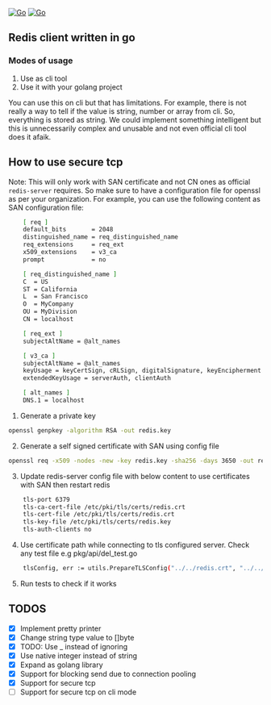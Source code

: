 [![Go](https://img.shields.io/badge/go-1.22.4-blue.svg)](https://golang.org/)
[![Go](https://img.shields.io/badge/version-1.1.0-purple.svg)](https://golang.org/)

## Redis client written in go

### Modes of usage
1. Use as cli tool
2. Use it with your golang project



You can use this on cli but that has limitations. For example, there is not really a way to tell if the value is string, number or array from cli. So, everything is stored as string. We could implement something intelligent but this is unnecessarily complex and unusable and not even official cli tool does it afaik.

## How to use secure tcp
Note: This will only work with SAN certificate and not CN ones as official `redis-server` requires. So make sure to have a configuration file for openssl as per your organization.
For example, you can use the following content as SAN configuration file:
```bash
    [ req ]
    default_bits       = 2048
    distinguished_name = req_distinguished_name
    req_extensions     = req_ext
    x509_extensions    = v3_ca
    prompt             = no

    [ req_distinguished_name ]
    C  = US
    ST = California
    L  = San Francisco
    O  = MyCompany
    OU = MyDivision
    CN = localhost

    [ req_ext ]
    subjectAltName = @alt_names

    [ v3_ca ]
    subjectAltName = @alt_names
    keyUsage = keyCertSign, cRLSign, digitalSignature, keyEncipherment
    extendedKeyUsage = serverAuth, clientAuth

    [ alt_names ]
    DNS.1 = localhost
```

1. Generate a private key
```bash
openssl genpkey -algorithm RSA -out redis.key
```
2. Generate a self signed certificate with SAN using config file 
```bash
openssl req -x509 -nodes -new -key redis.key -sha256 -days 3650 -out redis.crt -config openssl.cnf
```

3. Update redis-server config file with below content to use certificates with SAN then restart redis
```bash
    tls-port 6379
    tls-ca-cert-file /etc/pki/tls/certs/redis.crt
    tls-cert-file /etc/pki/tls/certs/redis.crt
    tls-key-file /etc/pki/tls/certs/redis.key
    tls-auth-clients no
```

4. Use certificate path while connecting to tls configured server. Check any test file e.g pkg/api/del_test.go
```bash
	tlsConfig, err := utils.PrepareTLSConfig("../../redis.crt", "../../redis.key")
```

5. Run tests to check if it works

## TODOS

- [x] Implement pretty printer
- [x] Change string type value to []byte
- [x] TODO: Use \_ instead of ignoring
- [x] Use native integer instead of string
- [x] Expand as golang library
- [x] Support for blocking send due to connection pooling
- [x] Support for secure tcp
- [ ] Support for secure tcp on cli mode
